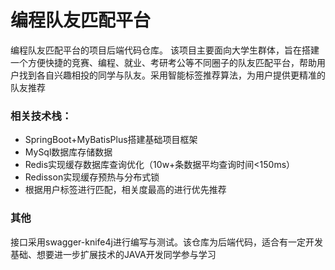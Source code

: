 # 编程队友匹配平台
编程队友匹配平台的项目后端代码仓库。
该项目主要面向大学生群体，旨在搭建一个方便快捷的竞赛、编程、就业、考研考公等不同圈子的队友匹配平台，帮助用户找到各自兴趣相投的同学与队友。采用智能标签推荐算法，为用户提供更精准的队友推荐
### 相关技术栈：
- SpringBoot+MyBatisPlus搭建基础项目框架
- MySql数据库存储数据
- Redis实现缓存数据库查询优化（10w+条数据平均查询时间<150ms）
- Redisson实现缓存预热与分布式锁
- 根据用户标签进行匹配，相关度最高的进行优先推荐
### 其他
接口采用swagger-knife4j进行编写与测试。该仓库为后端代码，适合有一定开发基础、想要进一步扩展技术的JAVA开发同学参与学习